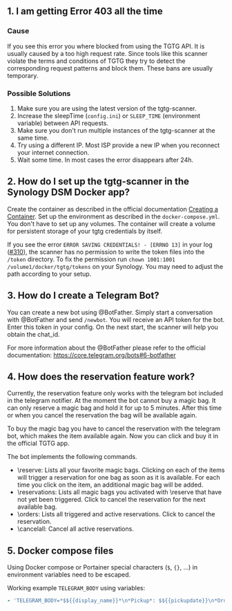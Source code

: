 <!-- markdownlint-disable-next-line MD041 -->
## 1. I am getting Error 403 all the time

### Cause

If you see this error you where blocked from using the TGTG API.
It is usually caused by a too high request rate.
Since tools like this scanner violate the terms and conditions of TGTG
they try to detect the corresponding request patterns and block them.
These bans are usually temporary.

### Possible Solutions

1. Make sure you are using the latest version of the tgtg-scanner.
2. Increase the sleepTime (`config.ini`) or `SLEEP_TIME` (environment variable) between API requests.
3. Make sure you don't run multiple instances of the tgtg-scanner at the same time.
4. Try using a different IP. Most ISP provide a new IP when you reconnect your internet connection.
5. Wait some time. In most cases the error disappears after 24h.

## 2. How do I set up the tgtg-scanner in the Synology DSM Docker app?

Create the container as described in the official documentation
[Creating a Container](https://kb.synology.com/en-us/DSM/help/Docker/docker_container?version=7).
Set up the environment as described in the `docker-compose.yml`.
You don't have to set up any volumes.
The container will create a volume for persistent storage of your tgtg credentials by itself.

If you see the error `ERROR SAVING CREDENTIALS! - [ERRNO 13]` in your log
([#310](https://github.com/Der-Henning/tgtg/issues/310)),
the scanner has no permission to write the token files into the `/token` directory.
To fix the permission run `chown 1001:1001 /volume1/docker/tgtg/tokens` on your Synology.
You may need to adjust the path according to your setup.

## 3. How do I create a Telegram Bot?

You can create a new bot using @BotFather.
Simply start a conversation with @BotFather and send `/newbot`.
You will receive an API token for the bot. Enter this token in your config.
On the next start, the scanner will help you obtain the chat_id.

For more information about the @BotFather please refer to the official documentation:
<https://core.telegram.org/bots#6-botfather>

## 4. How does the reservation feature work?

Currently, the reservation feature only works with the telegram bot included in the telegram notifier.
At the moment the bot cannot buy a magic bag.
It can only reserve a magic bag and hold it for up to 5 minutes.
After this time or when you cancel the reservation the bag will be available again.

To buy the magic bag you have to cancel the reservation with the telegram bot,
which makes the item available again.
Now you can click and buy it in the official TGTG app.

The bot implements the following commands.

+ \reserve: Lists all your favorite magic bags.
Clicking on each of the items will trigger a reservation for one bag as soon as it is available.
For each time you click on the item, an additional magic bag will be added.
+ \reservations: Lists all magic bags you activated with \reserve that have not yet been triggered.
Click to cancel the reservation for the next available bag.
+ \orders: Lists all triggered and active reservations. Click to cancel the reservation.
+ \cancelall: Cancel all active reservations.

## 5. Docker compose files

Using Docker compose or Portainer special characters (`$`, `{}`, ...) in environment variables need to be escaped.

Working example `TELEGRAM_BODY` using variables:

```yaml
- 'TELEGRAM_BODY=*$${{display_name}}*\n*Pickup*: $${{pickupdate}}\n*Order*: $${{link}}'
```
